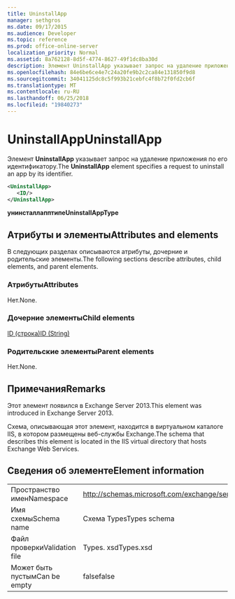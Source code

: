 ```yaml
---
title: UninstallApp
manager: sethgros
ms.date: 09/17/2015
ms.audience: Developer
ms.topic: reference
ms.prod: office-online-server
localization_priority: Normal
ms.assetid: 8a762128-8d5f-4774-8627-49f1dc8ba30d
description: Элемент UninstallApp указывает запрос на удаление приложения по его идентификатору.
ms.openlocfilehash: 84e6be6ce4e7c24a20fe9b2c2ca84e131850f9d8
ms.sourcegitcommit: 34041125dc8c5f993b21cebfc4f8b72f0fd2cb6f
ms.translationtype: MT
ms.contentlocale: ru-RU
ms.lasthandoff: 06/25/2018
ms.locfileid: "19840273"
---
```

# <a name="uninstallapp"></a><span data-ttu-id="dcde4-103">UninstallApp</span><span class="sxs-lookup"><span data-stu-id="dcde4-103">UninstallApp</span></span>

<span data-ttu-id="dcde4-104">Элемент **UninstallApp** указывает запрос на удаление приложения по его идентификатору.</span><span class="sxs-lookup"><span data-stu-id="dcde4-104">The **UninstallApp** element specifies a request to uninstall an app by its identifier.</span></span> 
  
```XML
<UninstallApp>
   <ID/>
</UninstallApp>
```

 <span data-ttu-id="dcde4-105">**унинсталлапптипе**</span><span class="sxs-lookup"><span data-stu-id="dcde4-105">**UninstallAppType**</span></span>
## <a name="attributes-and-elements"></a><span data-ttu-id="dcde4-106">Атрибуты и элементы</span><span class="sxs-lookup"><span data-stu-id="dcde4-106">Attributes and elements</span></span>

<span data-ttu-id="dcde4-107">В следующих разделах описываются атрибуты, дочерние и родительские элементы.</span><span class="sxs-lookup"><span data-stu-id="dcde4-107">The following sections describe attributes, child elements, and parent elements.</span></span>
  
### <a name="attributes"></a><span data-ttu-id="dcde4-108">Атрибуты</span><span class="sxs-lookup"><span data-stu-id="dcde4-108">Attributes</span></span>

<span data-ttu-id="dcde4-109">Нет.</span><span class="sxs-lookup"><span data-stu-id="dcde4-109">None.</span></span>
  
### <a name="child-elements"></a><span data-ttu-id="dcde4-110">Дочерние элементы</span><span class="sxs-lookup"><span data-stu-id="dcde4-110">Child elements</span></span>

[<span data-ttu-id="dcde4-111">ID (строка)</span><span class="sxs-lookup"><span data-stu-id="dcde4-111">ID (String)</span></span>](id-string.md)
  
### <a name="parent-elements"></a><span data-ttu-id="dcde4-112">Родительские элементы</span><span class="sxs-lookup"><span data-stu-id="dcde4-112">Parent elements</span></span>

<span data-ttu-id="dcde4-113">Нет.</span><span class="sxs-lookup"><span data-stu-id="dcde4-113">None.</span></span>
  
## <a name="remarks"></a><span data-ttu-id="dcde4-114">Примечания</span><span class="sxs-lookup"><span data-stu-id="dcde4-114">Remarks</span></span>

<span data-ttu-id="dcde4-115">Этот элемент появился в Exchange Server 2013.</span><span class="sxs-lookup"><span data-stu-id="dcde4-115">This element was introduced in Exchange Server 2013.</span></span>
  
<span data-ttu-id="dcde4-116">Схема, описывающая этот элемент, находится в виртуальном каталоге IIS, в котором размещены веб-службы Exchange.</span><span class="sxs-lookup"><span data-stu-id="dcde4-116">The schema that describes this element is located in the IIS virtual directory that hosts Exchange Web Services.</span></span>
  
## <a name="element-information"></a><span data-ttu-id="dcde4-117">Сведения об элементе</span><span class="sxs-lookup"><span data-stu-id="dcde4-117">Element information</span></span>

|||
|:-----|:-----|
|<span data-ttu-id="dcde4-118">Пространство имен</span><span class="sxs-lookup"><span data-stu-id="dcde4-118">Namespace</span></span>  <br/> |http://schemas.microsoft.com/exchange/services/2006/types  <br/> |
|<span data-ttu-id="dcde4-119">Имя схемы</span><span class="sxs-lookup"><span data-stu-id="dcde4-119">Schema name</span></span>  <br/> |<span data-ttu-id="dcde4-120">Схема Types</span><span class="sxs-lookup"><span data-stu-id="dcde4-120">Types schema</span></span>  <br/> |
|<span data-ttu-id="dcde4-121">Файл проверки</span><span class="sxs-lookup"><span data-stu-id="dcde4-121">Validation file</span></span>  <br/> |<span data-ttu-id="dcde4-122">Types. xsd</span><span class="sxs-lookup"><span data-stu-id="dcde4-122">Types.xsd</span></span>  <br/> |
|<span data-ttu-id="dcde4-123">Может быть пустым</span><span class="sxs-lookup"><span data-stu-id="dcde4-123">Can be empty</span></span>  <br/> |<span data-ttu-id="dcde4-124">false</span><span class="sxs-lookup"><span data-stu-id="dcde4-124">false</span></span>  <br/> |
   

